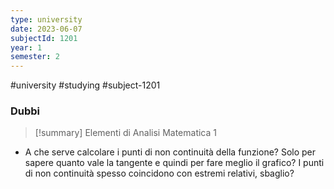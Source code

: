 ```yaml
---
type: university
date: 2023-06-07
subjectId: 1201
year: 1
semester: 2
---
```

#university #studying #subject-1201
### Dubbi
> [!summary] Elementi di Analisi Matematica 1

- A che serve calcolare i punti di non continuità della funzione? Solo per sapere quanto vale la tangente e quindi per fare meglio il grafico? I punti di non continuità spesso coincidono con estremi relativi, sbaglio?

